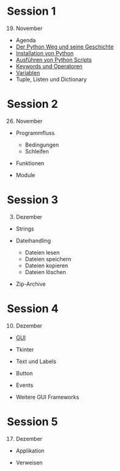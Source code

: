 # Session 1

19. November

* Agenda
* [Der Python Weg und seine Geschichte](session1/python_way.md)
* [Installation von Python](session1/python_way.md)
* [Ausführen von Python Scripts](session1/execute.md)
* [Keywords und Operatoren](session1/operatoren.md)
* [Variablen](session1/variables.md)
* Tuple, Listen und Dictionary

# Session 2

26. November

* Programmfluss
  * Bedingungen
  * Schleifen

* Funktionen
* Module

# Session 3

03. Dezember

* Strings

* Dateihandling
  * Dateien lesen
  * Dateien speichern
  * Dateien kopieren
  * Dateien löschen
* Zip-Archive

# Session 4

10. Dezember

* [GUI](session4/01_gui.md)
* Tkinter
* Text und Labels
* Button

* Events
* Weitere GUI Frameworks

# Session 5

17. Dezember

* Applikation 

* Verweisen
